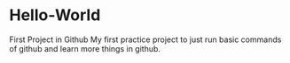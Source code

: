 # Hello-World
First Project in Github
My first practice project to just run basic commands of github and learn more things in github.
